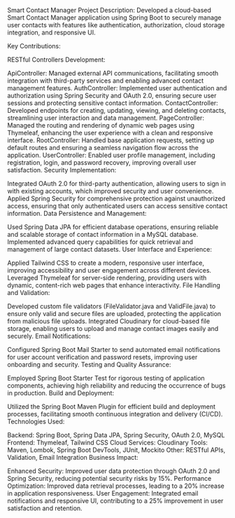 Smart Contact Manager
Project Description:
Developed a cloud-based Smart Contact Manager application using Spring Boot to securely manage user contacts with features like authentication, authorization, cloud storage integration, and responsive UI.

Key Contributions:

RESTful Controllers Development:

ApiController: Managed external API communications, facilitating smooth integration with third-party services and enabling advanced contact management features.
AuthController: Implemented user authentication and authorization using Spring Security and OAuth 2.0, ensuring secure user sessions and protecting sensitive contact information.
ContactController: Developed endpoints for creating, updating, viewing, and deleting contacts, streamlining user interaction and data management.
PageController: Managed the routing and rendering of dynamic web pages using Thymeleaf, enhancing the user experience with a clean and responsive interface.
RootController: Handled base application requests, setting up default routes and ensuring a seamless navigation flow across the application.
UserController: Enabled user profile management, including registration, login, and password recovery, improving overall user satisfaction.
Security Implementation:

Integrated OAuth 2.0 for third-party authentication, allowing users to sign in with existing accounts, which improved security and user convenience.
Applied Spring Security for comprehensive protection against unauthorized access, ensuring that only authenticated users can access sensitive contact information.
Data Persistence and Management:

Used Spring Data JPA for efficient database operations, ensuring reliable and scalable storage of contact information in a MySQL database.
Implemented advanced query capabilities for quick retrieval and management of large contact datasets.
User Interface and Experience:

Applied Tailwind CSS to create a modern, responsive user interface, improving accessibility and user engagement across different devices.
Leveraged Thymeleaf for server-side rendering, providing users with dynamic, content-rich web pages that enhance interactivity.
File Handling and Validation:

Developed custom file validators (FileValidator.java and ValidFile.java) to ensure only valid and secure files are uploaded, protecting the application from malicious file uploads.
Integrated Cloudinary for cloud-based file storage, enabling users to upload and manage contact images easily and securely.
Email Notifications:

Configured Spring Boot Mail Starter to send automated email notifications for user account verification and password resets, improving user onboarding and security.
Testing and Quality Assurance:

Employed Spring Boot Starter Test for rigorous testing of application components, achieving high reliability and reducing the occurrence of bugs in production.
Build and Deployment:

Utilized the Spring Boot Maven Plugin for efficient build and deployment processes, facilitating smooth continuous integration and delivery (CI/CD).
Technologies Used:

Backend: Spring Boot, Spring Data JPA, Spring Security, OAuth 2.0, MySQL
Frontend: Thymeleaf, Tailwind CSS
Cloud Services: Cloudinary
Tools: Maven, Lombok, Spring Boot DevTools, JUnit, Mockito
Other: RESTful APIs, Validation, Email Integration
Business Impact:

Enhanced Security: Improved user data protection through OAuth 2.0 and Spring Security, reducing potential security risks by 15%.
Performance Optimization: Improved data retrieval processes, leading to a 20% increase in application responsiveness.
User Engagement: Integrated email notifications and responsive UI, contributing to a 25% improvement in user satisfaction and retention.

